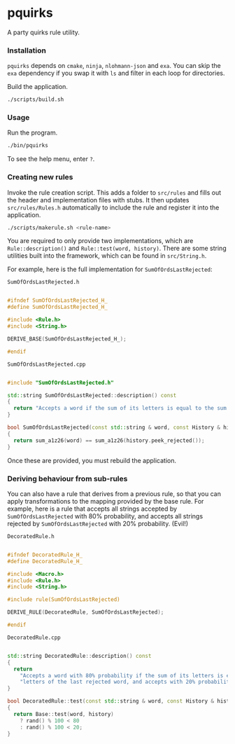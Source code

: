 # pquirks

A party quirks rule utility.

### Installation

`pquirks` depends on `cmake`, `ninja`, `nlohmann-json` and `exa`. You can skip the `exa` dependency if you swap 
it with `ls` and filter in each loop for directories.

Build the application.

```sh
./scripts/build.sh
```

### Usage

Run the program.

```sh 
./bin/pquirks
```

To see the help menu, enter `?`.

### Creating new rules

Invoke the rule creation script. This adds a folder to `src/rules` and fills out the header and implementation
files with stubs. It then updates `src/rules/Rules.h` automatically to include the rule and register it into
the application.

```sh
./scripts/makerule.sh <rule-name>
```

You are required to only provide two implementations, which are `Rule::description()` and `Rule::test(word, history)`.
There are some string utilities built into the framework, which can be found in `src/String.h`.

For example, here is the full implementation for `SumOfOrdsLastRejected`:

`SumOfOrdsLastRejected.h`

```c++

#ifndef SumOfOrdsLastRejected_H_
#define SumOfOrdsLastRejected_H_

#include <Rule.h>
#include <String.h>

DERIVE_BASE(SumOfOrdsLastRejected_H_);

#endif

```

`SumOfOrdsLastRejected.cpp`

```c++

#include "SumOfOrdsLastRejected.h"

std::string SumOfOrdsLastRejected::description() const
{
  return "Accepts a word if the sum of its letters is equal to the sum of the letters of the last rejected word.";
}

bool SumOfOrdsLastRejected(const std::string & word, const History & history) const
{
  return sum_a1z26(word) == sum_a1z26(history.peek_rejected());
}

```

Once these are provided, you must rebuild the application.

### Deriving behaviour from sub-rules

You can also have a rule that derives from a previous rule, so that you can apply transformations to the mapping
provided by the base rule. For example, here is a rule that accepts all strings accepted by `SumOfOrdsLastRejected`
with 80% probability, and accepts all strings rejected by `SumOfOrdsLastRejected` with 20% probability. (Evil!)

`DecoratedRule.h`

```c++

#ifndef DecoratedRule_H_
#define DecoratedRule_H_

#include <Macro.h>
#include <Rule.h>
#include <String.h>

#include rule(SumOfOrdsLastRejected)

DERIVE_RULE(DecoratedRule, SumOfOrdsLastRejected);

#endif

```

`DecoratedRule.cpp`

```c++ 

std::string DecoratedRule::description() const
{
  return 
    "Accepts a word with 80% probability if the sum of its letters is equal to the sum of the " 
    "letters of the last rejected word, and accepts with 20% probability otherwise.";
}

bool DecoratedRule::test(const std::string & word, const History & history) const
{
  return Base::test(word, history)
    ? rand() % 100 < 80
    : rand() % 100 < 20;
}

```
